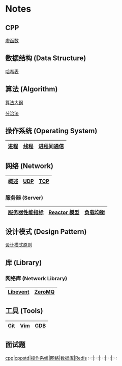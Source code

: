 # Notes

## CPP

[虚函数](https://github.com/hujingbo98/notes/blob/master/cpp/virtualFunction.md)

## 数据结构 (Data Structure)

[哈希表](https://github.com/hujingbo98/notes/blob/master/datastruct/hashTable.md)

## 算法 (Algorithm)

[算法大纲](https://github.com/hujingbo98/notes/blob/master/document/algorithm.md)

[分治法](https://github.com/hujingbo98/notes/blob/master/algorithm/algorithm/divideAndConquer.md)

## 操作系统 (Operating System)

[进程](https://github.com/hujingbo98/notes/blob/master/operatingSystem/process.md)|[线程](https://github.com/hujingbo98/notes/blob/master/operatingSystem/thread.md)|[进程间通信](https://github.com/hujingbo98/notes/blob/master/operatingSystem/ipc.md)
:-:|:-:|:-:

## 网络 (Network)

[概述](https://github.com/hujingbo98/notes/blob/master/network/introduction.md)|[UDP](https://github.com/hujingbo98/notes/blob/master/network/udp.md)|[TCP](https://github.com/hujingbo98/notes/blob/master/network/tcp.md)
:-:|:-:|:-:

### 服务器 (Server)

[服务器性能指标](https://github.com/hujingbo98/notes/blob/master/network/server/performance.md)|[Reactor 模型](https://github.com/hujingbo98/notes/blob/master/network/server/reactor.md)|[负载均衡](https://github.com/hujingbo98/notes/blob/master/network/server/serverLoadBalancing.md)
:-:|:-:|:-:

## 设计模式 (Design Pattern)

[设计模式原则](https://github.com/hujingbo98/notes/blob/master/designPatterns/designPattern.md)

## 库 (Library)

### 网络库 (Network Library)

[Libevent](https://github.com/hujingbo98/notes/blob/master/library/libevent.md)|[ZeroMQ](https://github.com/hujingbo98/notes/blob/master/library/zmq.md)
:-:|:-:

## 工具 (Tools)

[Git](https://github.com/hujingbo98/notes/blob/master/tools/git.md)|[Vim](https://github.com/hujingbo98/notes/blob/master/tools/vim.md)|[GDB](https://github.com/hujingbo98/notes/blob/master/tools/gdb.md)
:-:|:-:|:-:

## 面试题

[cpp](https://github.com/hujingbo98/notes/blob/master/interviewQuestion/cpp.md)|[cppstd](https://github.com/hujingbo98/notes/blob/master/interviewQuestion/cppstd.md)|[操作系统](https://github.com/hujingbo98/notes/blob/master/interviewQuestion/os.md)|[网络](https://github.com/hujingbo98/notes/blob/master/interviewQuestion/network.md)|[数据库](https://github.com/hujingbo98/notes/blob/master/interviewQuestion/database.md)|[Redis](https://github.com/hujingbo98/notes/blob/master/interviewQuestion/redis.md)
:-:|:-:|:-:|:-:|:-:
